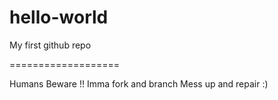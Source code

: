 # hello-world
My first github repo

===================

Humans Beware !!
Imma fork and branch
Mess up and repair :)
